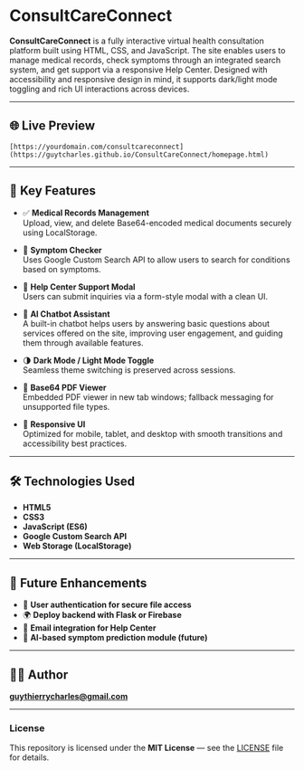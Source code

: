# ConsultCareConnect

**ConsultCareConnect** is a fully interactive virtual health consultation platform built using HTML, CSS, and JavaScript. The site enables users to manage medical records, check symptoms through an integrated search system, and get support via a responsive Help Center. Designed with accessibility and responsive design in mind, it supports dark/light mode toggling and rich UI interactions across devices.

---

## 🌐 Live Preview
`[https://yourdomain.com/consultcareconnect](https://guytcharles.github.io/ConsultCareConnect/homepage.html)`

---

## 🧩 Key Features

- ✅ **Medical Records Management**  
  Upload, view, and delete Base64-encoded medical documents securely using LocalStorage.

- 🔎 **Symptom Checker**  
  Uses Google Custom Search API to allow users to search for conditions based on symptoms.

- 💬 **Help Center Support Modal**  
  Users can submit inquiries via a form-style modal with a clean UI.
  
- 🤖 **AI Chatbot Assistant**  
  A built-in chatbot helps users by answering basic questions about services offered on the site, improving user engagement, and guiding them through available features.

- 🌗 **Dark Mode / Light Mode Toggle**  
  Seamless theme switching is preserved across sessions.

- 📂 **Base64 PDF Viewer**  
  Embedded PDF viewer in new tab windows; fallback messaging for unsupported file types.

- 📱 **Responsive UI**  
  Optimized for mobile, tablet, and desktop with smooth transitions and accessibility best practices.

---

## 🛠️ Technologies Used

- **HTML5**
- **CSS3**
- **JavaScript (ES6)**
- **Google Custom Search API**
- **Web Storage (LocalStorage)**

---

## 📄 Future Enhancements

- 🔐 **User authentication for secure file access**
- 🌍 **Deploy backend with Flask or Firebase**
- 📧 **Email integration for Help Center**
- 🧠 **AI-based symptom prediction module (future)**

---

## 👨‍💻 Author
**guythierrycharles@gmail.com**

---

### License
This repository is licensed under the **MIT License** — see the [LICENSE](LICENSE) file for details.
